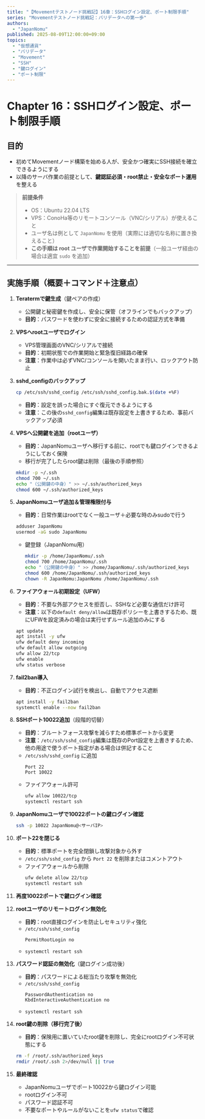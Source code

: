 ```yaml
---
title: "【Movementテストノード挑戦記】16章：SSHログイン設定、ポート制限手順"
series: "Movementテストノード挑戦記：バリデータへの第一歩"
authors:
  - "JapanNomu"
published: 2025-08-09T12:00:00+09:00
topics:
  - "仮想通貨"
  - "バリデータ"
  - "Movement"
  - "SSH"
  - "鍵ログイン"
  - "ポート制限"
---
```


# Chapter 16：SSHログイン設定、ポート制限手順

## 目的
- 初めてMovementノード構築を始める人が、安全かつ確実にSSH接続を確立できるようにする  
- 以降のサーバ作業の前提として、**鍵認証必須・root禁止・安全なポート運用**を整える

> **前提条件**  
> - OS：Ubuntu 22.04 LTS  
> - VPS：ConoHa等のリモートコンソール（VNC/シリアル）が使えること  
> - ユーザ名は例として `JapanNomu` を使用（実際には適切な名称に置き換えること）  
> - **この手順は root ユーザで作業開始することを前提**（一般ユーザ経由の場合は適宜 `sudo` を追加）

---

## 実施手順（概要＋コマンド＋注意点）

1. **Teratermで鍵生成**（鍵ペアの作成）  
   - 公開鍵と秘密鍵を作成し、安全に保管（オフラインでもバックアップ）  
   - **目的**：パスワードを使わずに安全に接続するための認証方式を準備  

2. **VPSへrootユーザでログイン**  
   - VPS管理画面のVNC/シリアルで接続  
   - **目的**：初期状態での作業開始と緊急復旧経路の確保  
   - **注意**：作業中は必ずVNC/コンソールを開いたまま行い、ロックアウト防止

3. **sshd_configのバックアップ**  
   ```bash
   cp /etc/ssh/sshd_config /etc/ssh/sshd_config.bak.$(date +%F)
   ```
   - **目的**：設定を誤った場合にすぐ復元できるようにする  
   - **注意**：この後の`sshd_config`編集は既存設定を上書きするため、事前バックアップ必須

4. **VPSへ公開鍵を追加（rootユーザ）**  
   - **目的**：JapanNomuユーザへ移行する前に、rootでも鍵ログインできるようにしておく保険  
   - 移行が完了したらroot鍵は削除（最後の手順参照）  
   ```bash
   mkdir -p ~/.ssh
   chmod 700 ~/.ssh
   echo "（公開鍵の中身）" >> ~/.ssh/authorized_keys
   chmod 600 ~/.ssh/authorized_keys
   ```

5. **JapanNomuユーザ追加＆管理権限付与**  
   - **目的**：日常作業はrootでなく一般ユーザ＋必要な時のみsudoで行う  
   ```bash
   adduser JapanNomu
   usermod -aG sudo JapanNomu
   ```
   - 鍵登録（JapanNomu用）  
     ```bash
     mkdir -p /home/JapanNomu/.ssh
     chmod 700 /home/JapanNomu/.ssh
     echo "（公開鍵の中身）" >> /home/JapanNomu/.ssh/authorized_keys
     chmod 600 /home/JapanNomu/.ssh/authorized_keys
     chown -R JapanNomu:JapanNomu /home/JapanNomu/.ssh
     ```

6. **ファイアウォール初期設定（UFW）**  
   - **目的**：不要な外部アクセスを拒否し、SSHなど必要な通信だけ許可  
   - **注意**：以下の`default deny/allow`は既存ポリシーを上書きするため、既にUFWを設定済みの場合は実行せずルール追加のみにする  
   ```bash
   apt update
   apt install -y ufw
   ufw default deny incoming
   ufw default allow outgoing
   ufw allow 22/tcp
   ufw enable
   ufw status verbose
   ```

7. **fail2ban導入**  
   - **目的**：不正ログイン試行を検出し、自動でアクセス遮断  
   ```bash
   apt install -y fail2ban
   systemctl enable --now fail2ban
   ```

8. **SSHポート10022追加**（段階的切替）  
   - **目的**：ブルートフォース攻撃を減らすため標準ポートから変更  
   - **注意**：`/etc/ssh/sshd_config`編集は既存のPort設定を上書きするため、他の用途で使うポート指定がある場合は併記すること  
   - `/etc/ssh/sshd_config` に追加  
     ```
     Port 22
     Port 10022
     ```
   - ファイアウォール許可  
     ```bash
     ufw allow 10022/tcp
     systemctl restart ssh
     ```

9. **JapanNomuユーザで10022ポートの鍵ログイン確認**  
   ```bash
   ssh -p 10022 JapanNomu@<サーバIP>
   ```

10. **ポート22を閉じる**  
    - **目的**：標準ポートを完全閉鎖し攻撃対象から外す  
    - `/etc/ssh/sshd_config` から `Port 22` を削除またはコメントアウト  
    - ファイアウォールから削除  
      ```bash
      ufw delete allow 22/tcp
      systemctl restart ssh
      ```

11. **再度10022ポートで鍵ログイン確認**

12. **rootユーザのリモートログイン無効化**  
    - **目的**：root直接ログインを防止しセキュリティ強化  
    - `/etc/ssh/sshd_config`  
      ```
      PermitRootLogin no
      ```
    - `systemctl restart ssh`

13. **パスワード認証の無効化**（鍵ログイン成功後）  
    - **目的**：パスワードによる総当たり攻撃を無効化  
    - `/etc/ssh/sshd_config`  
      ```
      PasswordAuthentication no
      KbdInteractiveAuthentication no
      ```
    - `systemctl restart ssh`

14. **root鍵の削除（移行完了後）**  
    - **目的**：保険用に置いていたroot鍵を削除し、完全にrootログイン不可状態にする  
    ```bash
    rm -f /root/.ssh/authorized_keys
    rmdir /root/.ssh 2>/dev/null || true
    ```

15. **最終確認**
    - JapanNomuユーザでポート10022から鍵ログイン可能  
    - rootログイン不可  
    - パスワード認証不可  
    - 不要なポートやルールがないことを`ufw status`で確認

